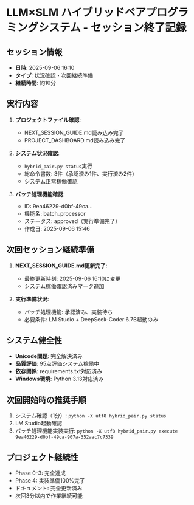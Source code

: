 # LLM×SLM ハイブリッドペアプログラミングシステム - セッション終了記録

## セッション情報
- **日時**: 2025-09-06 16:10
- **タイプ**: 状況確認・次回継続準備
- **継続時間**: 約10分

## 実行内容
1. **プロジェクトファイル確認**:
   - NEXT_SESSION_GUIDE.md読み込み完了
   - PROJECT_DASHBOARD.md読み込み完了

2. **システム状況確認**:
   - `hybrid_pair.py status`実行
   - 総命令書数: 3件（承認済み1件、実行済み2件）
   - システム正常稼働確認

3. **バッチ処理機能確認**:
   - ID: 9ea46229-d0bf-49ca...
   - 機能名: batch_processor  
   - ステータス: approved（実行準備完了）
   - 作成日: 2025-09-06 15:46

## 次回セッション継続準備
1. **NEXT_SESSION_GUIDE.md更新完了**:
   - 最終更新時刻: 2025-09-06 16:10に変更
   - システム稼働確認済みマーク追加

2. **実行準備状況**:
   - バッチ処理機能: 承認済み、実装待ち
   - 必要条件: LM Studio + DeepSeek-Coder 6.7B起動のみ

## システム健全性
- **Unicode問題**: 完全解決済み
- **品質評価**: 95点評価システム稼働中
- **依存関係**: requirements.txt対応済み
- **Windows環境**: Python 3.13対応済み

## 次回開始時の推奨手順
1. システム確認（1分）: `python -X utf8 hybrid_pair.py status`
2. LM Studio起動確認
3. バッチ処理機能実装実行: `python -X utf8 hybrid_pair.py execute 9ea46229-d0bf-49ca-907a-352aac7c7339`

## プロジェクト継続性
- Phase 0-3: 完全達成
- Phase 4: 実装準備100%完了
- ドキュメント: 完全更新済み
- 次回3分以内で作業継続可能